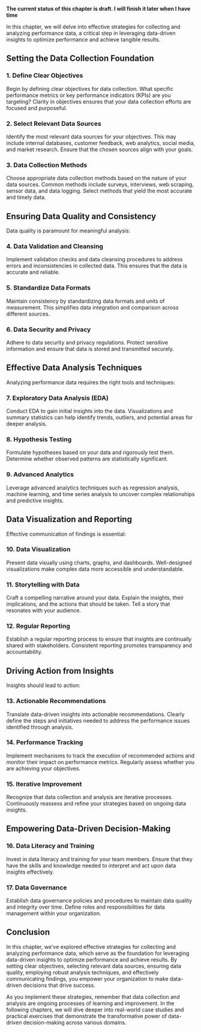**The current status of this chapter is draft. I will finish it later when I have time**

In this chapter, we will delve into effective strategies for collecting and analyzing performance data, a critical step in leveraging data-driven insights to optimize performance and achieve tangible results.

Setting the Data Collection Foundation
--------------------------------------

### 1. **Define Clear Objectives**

Begin by defining clear objectives for data collection. What specific performance metrics or key performance indicators (KPIs) are you targeting? Clarity in objectives ensures that your data collection efforts are focused and purposeful.

### 2. **Select Relevant Data Sources**

Identify the most relevant data sources for your objectives. This may include internal databases, customer feedback, web analytics, social media, and market research. Ensure that the chosen sources align with your goals.

### 3. **Data Collection Methods**

Choose appropriate data collection methods based on the nature of your data sources. Common methods include surveys, interviews, web scraping, sensor data, and data logging. Select methods that yield the most accurate and timely data.

Ensuring Data Quality and Consistency
-------------------------------------

Data quality is paramount for meaningful analysis:

### 4. **Data Validation and Cleansing**

Implement validation checks and data cleansing procedures to address errors and inconsistencies in collected data. This ensures that the data is accurate and reliable.

### 5. **Standardize Data Formats**

Maintain consistency by standardizing data formats and units of measurement. This simplifies data integration and comparison across different sources.

### 6. **Data Security and Privacy**

Adhere to data security and privacy regulations. Protect sensitive information and ensure that data is stored and transmitted securely.

Effective Data Analysis Techniques
----------------------------------

Analyzing performance data requires the right tools and techniques:

### 7. **Exploratory Data Analysis (EDA)**

Conduct EDA to gain initial insights into the data. Visualizations and summary statistics can help identify trends, outliers, and potential areas for deeper analysis.

### 8. **Hypothesis Testing**

Formulate hypotheses based on your data and rigorously test them. Determine whether observed patterns are statistically significant.

### 9. **Advanced Analytics**

Leverage advanced analytics techniques such as regression analysis, machine learning, and time series analysis to uncover complex relationships and predictive insights.

Data Visualization and Reporting
--------------------------------

Effective communication of findings is essential:

### 10. **Data Visualization**

Present data visually using charts, graphs, and dashboards. Well-designed visualizations make complex data more accessible and understandable.

### 11. **Storytelling with Data**

Craft a compelling narrative around your data. Explain the insights, their implications, and the actions that should be taken. Tell a story that resonates with your audience.

### 12. **Regular Reporting**

Establish a regular reporting process to ensure that insights are continually shared with stakeholders. Consistent reporting promotes transparency and accountability.

Driving Action from Insights
----------------------------

Insights should lead to action:

### 13. **Actionable Recommendations**

Translate data-driven insights into actionable recommendations. Clearly define the steps and initiatives needed to address the performance issues identified through analysis.

### 14. **Performance Tracking**

Implement mechanisms to track the execution of recommended actions and monitor their impact on performance metrics. Regularly assess whether you are achieving your objectives.

### 15. **Iterative Improvement**

Recognize that data collection and analysis are iterative processes. Continuously reassess and refine your strategies based on ongoing data insights.

Empowering Data-Driven Decision-Making
--------------------------------------

### 16. **Data Literacy and Training**

Invest in data literacy and training for your team members. Ensure that they have the skills and knowledge needed to interpret and act upon data insights effectively.

### 17. **Data Governance**

Establish data governance policies and procedures to maintain data quality and integrity over time. Define roles and responsibilities for data management within your organization.

Conclusion
----------

In this chapter, we've explored effective strategies for collecting and analyzing performance data, which serve as the foundation for leveraging data-driven insights to optimize performance and achieve results. By setting clear objectives, selecting relevant data sources, ensuring data quality, employing robust analysis techniques, and effectively communicating findings, you empower your organization to make data-driven decisions that drive success.

As you implement these strategies, remember that data collection and analysis are ongoing processes of learning and improvement. In the following chapters, we will dive deeper into real-world case studies and practical exercises that demonstrate the transformative power of data-driven decision-making across various domains.
